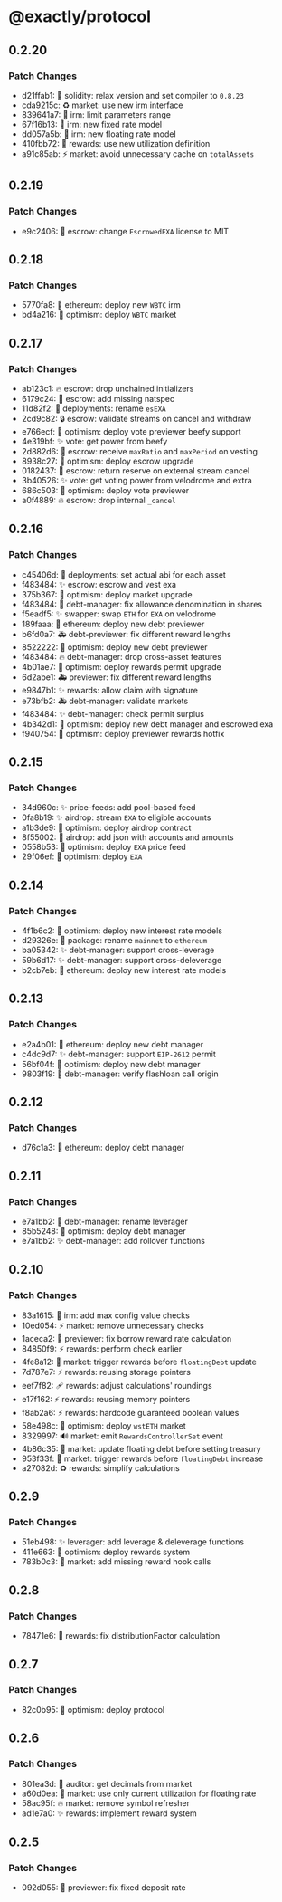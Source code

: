 # @exactly/protocol

## 0.2.20

### Patch Changes

- d21ffab1: 📌 solidity: relax version and set compiler to `0.8.23`
- cda9215c: ♻️ market: use new irm interface
- 839641a7: 🦺 irm: limit parameters range
- 67f16b13: 👔 irm: new fixed rate model
- dd057a5b: 👔 irm: new floating rate model
- 410fbb72: 👔 rewards: use new utilization definition
- a91c85ab: ⚡️ market: avoid unnecessary cache on `totalAssets`

## 0.2.19

### Patch Changes

- e9c2406: 📄 escrow: change `EscrowedEXA` license to MIT

## 0.2.18

### Patch Changes

- 5770fa8: 🚀 ethereum: deploy new `WBTC` irm
- bd4a216: 🚀 optimism: deploy `WBTC` market

## 0.2.17

### Patch Changes

- ab123c1: 🔥 escrow: drop unchained initializers
- 6179c24: 📝 escrow: add missing natspec
- 11d82f2: 🚚 deployments: rename `esEXA`
- 2cd9c82: 🔒 escrow: validate streams on cancel and withdraw
- e766ecf: 🚀 optimism: deploy vote previewer beefy support
- 4e319bf: ✨ vote: get power from beefy
- 2d882d6: 🚸 escrow: receive `maxRatio` and `maxPeriod` on vesting
- 8938c27: 🚀 optimism: deploy escrow upgrade
- 0182437: 🚸 escrow: return reserve on external stream cancel
- 3b40526: ✨ vote: get voting power from velodrome and extra
- 686c503: 🚀 optimism: deploy vote previewer
- a0f4889: 🔥 escrow: drop internal `_cancel`

## 0.2.16

### Patch Changes

- c45406d: 🔧 deployments: set actual abi for each asset
- f483484: ✨ escrow: escrow and vest exa
- 375b367: 🚀 optimism: deploy market upgrade
- f483484: 🐛 debt-manager: fix allowance denomination in shares
- f5eadf5: ✨ swapper: swap `ETH` for `EXA` on velodrome
- 189faaa: 🚀 ethereum: deploy new debt previewer
- b6fd0a7: 🚑️ debt-previewer: fix different reward lengths
- 8522222: 🚀 optimism: deploy new debt previewer
- f483484: 🔥 debt-manager: drop cross-asset features
- 4b01ae7: 🚀 optimism: deploy rewards permit upgrade
- 6d2abe1: 🚑️ previewer: fix different reward lengths
- e9847b1: ✨ rewards: allow claim with signature
- e73bfb2: 🚑 debt-manager: validate markets
- f483484: ✨ debt-manager: check permit surplus
- 4b342d1: 🚀 optimism: deploy new debt manager and escrowed exa
- f940754: 🚀 optimism: deploy previewer rewards hotfix

## 0.2.15

### Patch Changes

- 34d960c: ✨ price-feeds: add pool-based feed
- 0fa8b19: ✨ airdrop: stream `EXA` to eligible accounts
- a1b3de9: 🚀 optimism: deploy airdrop contract
- 8f55002: 🍱 airdrop: add json with accounts and amounts
- 0558b53: 🚀 optimism: deploy `EXA` price feed
- 29f06ef: 🚀 optimism: deploy `EXA`

## 0.2.14

### Patch Changes

- 4f1b6c2: 🚀 optimism: deploy new interest rate models
- d29326e: 🚚 package: rename `mainnet` to `ethereum`
- ba05342: ✨ debt-manager: support cross-leverage
- 59b6d17: ✨ debt-manager: support cross-deleverage
- b2cb7eb: 🚀 ethereum: deploy new interest rate models

## 0.2.13

### Patch Changes

- e2a4b01: 🚀 ethereum: deploy new debt manager
- c4dc9d7: ✨ debt-manager: support `EIP-2612` permit
- 56bf04f: 🚀 optimism: deploy new debt manager
- 9803f19: 🐛 debt-manager: verify flashloan call origin

## 0.2.12

### Patch Changes

- d76c1a3: 🚀 ethereum: deploy debt manager

## 0.2.11

### Patch Changes

- e7a1bb2: 🚚 debt-manager: rename leverager
- 85b5248: 🚀 optimism: deploy debt manager
- e7a1bb2: ✨ debt-manager: add rollover functions

## 0.2.10

### Patch Changes

- 83a1615: 🦺 irm: add max config value checks
- 10ed054: ⚡️ market: remove unnecessary checks
- 1aceca2: 🐛 previewer: fix borrow reward rate calculation
- 84850f9: ⚡️ rewards: perform check earlier
- 4fe8a12: 🎨 market: trigger rewards before `floatingDebt` update
- 7d787e7: ⚡️ rewards: reusing storage pointers
- eef7f82: 🩹 rewards: adjust calculations' roundings
- e17f162: ⚡️ rewards: reusing memory pointers
- f8ab2a6: ⚡️ rewards: hardcode guaranteed boolean values
- 58e498c: 🚀 optimism: deploy `wstETH` market
- 8329997: 🔊 market: emit `RewardsControllerSet` event
- 4b86c35: 👔 market: update floating debt before setting treasury
- 953f33f: 🐛 market: trigger rewards before `floatingDebt` increase
- a27082d: ♻️ rewards: simplify calculations

## 0.2.9

### Patch Changes

- 51eb498: ✨ leverager: add leverage & deleverage functions
- 411e663: 🚀 optimism: deploy rewards system
- 783b0c3: 🐛 market: add missing reward hook calls

## 0.2.8

### Patch Changes

- 78471e6: 🐛 rewards: fix distributionFactor calculation

## 0.2.7

### Patch Changes

- 82c0b95: 🚀 optimism: deploy protocol

## 0.2.6

### Patch Changes

- 801ea3d: 🦺 auditor: get decimals from market
- a60d0ea: 👔 market: use only current utilization for floating rate
- 58ac95f: 🔥 market: remove symbol refresher
- ad1e7a0: ✨ rewards: implement reward system

## 0.2.5

### Patch Changes

- 092d055: 🐛 previewer: fix fixed deposit rate

